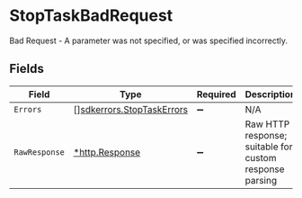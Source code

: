 # StopTaskBadRequest

Bad Request - A parameter was not specified, or was specified incorrectly.


## Fields

| Field                                                                  | Type                                                                   | Required                                                               | Description                                                            |
| ---------------------------------------------------------------------- | ---------------------------------------------------------------------- | ---------------------------------------------------------------------- | ---------------------------------------------------------------------- |
| `Errors`                                                               | [][sdkerrors.StopTaskErrors](../../models/sdkerrors/stoptaskerrors.md) | :heavy_minus_sign:                                                     | N/A                                                                    |
| `RawResponse`                                                          | [*http.Response](https://pkg.go.dev/net/http#Response)                 | :heavy_minus_sign:                                                     | Raw HTTP response; suitable for custom response parsing                |